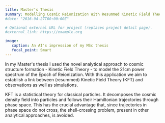 ```yaml
---
title: Master's Thesis
summary: Modelling Cosmic Reionization With Resummed Kinetic Field Theory
#date: "2016-04-27T00:00:00Z"

# Optional external URL for project (replaces project detail page).
#external_link: https://example.org

image:
   caption: An AI's impression of my MSc thesis 
   focal_point: Smart
---
```


In my Master's thesis I used the novel analytical approach to cosmic structure formation - Kinetic Field Theory - to model the 21cm power spectrum of the Epoch of Reionization. With this application we aim to establish
a link between (resummed) Kinetic Field Theory (KFT) and observations as well as simulations. 

KFT is a statistical theory for classical particles. It decomposes the cosmic density field into particles and follows their Hamiltonian trajectories through phase space. This has the crucial advantage that, since trajectories in phase space do not cross, the shell-crossing problem, present in other analytical approaches, is avoided.
